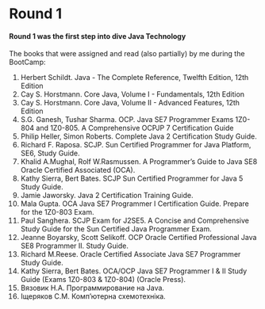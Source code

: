 # Round 1
#### Round 1 was the first step into dive Java Technology

The books that were assigned and read (also partially) by me during the BootCamp:
1. Herbert Schildt. Java - The Complete Reference, Twelfth Edition, 12th Edition
2. Cay S. Horstmann. Core Java, Volume I - Fundamentals, 12th Edition
3. Cay S. Horstmann. Core Java, Volume II - Advanced Features, 12th Edition
4. S.G. Ganesh, Tushar Sharma. OCP. Java SE7 Programmer Exams 1Z0-804 and 1Z0-805. A Comprehensive OCPJP 7 Certification Guide
5. Philip Heller, Simon Roberts. Complete Java 2 Certification Study Guide.
6. Richard F. Raposa. SCJP. Sun Certified Programmer for Java Platform, SE6, Study Guide.
7. Khalid A.Mughal, Rolf W.Rasmussen. A Programmer’s Guide to Java SE8 Oracle Certified Associated (OCA).
8. Kathy Sierra, Bert Bates. SCJP Sun Certified Programmer for Java 5 Study Guide.
9. Jamie Jaworsky. Java 2 Certification Training Guide.
10. Mala Gupta. OCA Java SE7 Programmer I Certification Guide. Prepare for the 1Z0-803 Exam.
11. Paul Sanghera. SCJP Exam for J2SE5. A Concise and Comprehensive Study Guide for the Sun Certified Java Programmer Exam.
12. Jeanne Boyarsky, Scott Selikoff. OCP Oracle Certified Professional Java SE8 Programmer II. Study Guide.
13. Richard M.Reese. Oracle Certified Associate Java SE7 Programmer Study Guide.
14. Kathy Sierra, Bert Bates. OCA/OCP Java SE7 Programmer I & II Study Guide (Exams 1Z0-803 & 1Z0-804) (Oracle Press).
15. Вязовик Н.А. Программирование на Java.
16. Іщеряков С.М. Комп’ютерна схемотехніка.
